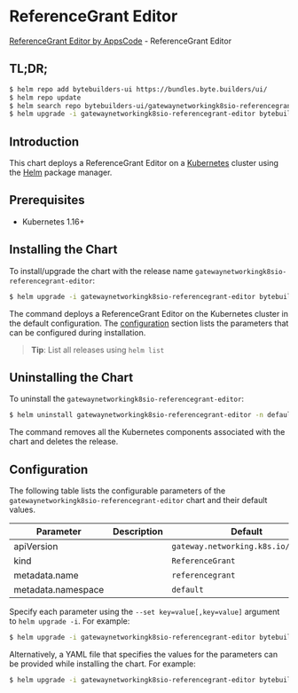 # ReferenceGrant Editor

[ReferenceGrant Editor by AppsCode](https://byte.builders) - ReferenceGrant Editor

## TL;DR;

```bash
$ helm repo add bytebuilders-ui https://bundles.byte.builders/ui/
$ helm repo update
$ helm search repo bytebuilders-ui/gatewaynetworkingk8sio-referencegrant-editor --version=v0.4.16
$ helm upgrade -i gatewaynetworkingk8sio-referencegrant-editor bytebuilders-ui/gatewaynetworkingk8sio-referencegrant-editor -n default --create-namespace --version=v0.4.16
```

## Introduction

This chart deploys a ReferenceGrant Editor on a [Kubernetes](http://kubernetes.io) cluster using the [Helm](https://helm.sh) package manager.

## Prerequisites

- Kubernetes 1.16+

## Installing the Chart

To install/upgrade the chart with the release name `gatewaynetworkingk8sio-referencegrant-editor`:

```bash
$ helm upgrade -i gatewaynetworkingk8sio-referencegrant-editor bytebuilders-ui/gatewaynetworkingk8sio-referencegrant-editor -n default --create-namespace --version=v0.4.16
```

The command deploys a ReferenceGrant Editor on the Kubernetes cluster in the default configuration. The [configuration](#configuration) section lists the parameters that can be configured during installation.

> **Tip**: List all releases using `helm list`

## Uninstalling the Chart

To uninstall the `gatewaynetworkingk8sio-referencegrant-editor`:

```bash
$ helm uninstall gatewaynetworkingk8sio-referencegrant-editor -n default
```

The command removes all the Kubernetes components associated with the chart and deletes the release.

## Configuration

The following table lists the configurable parameters of the `gatewaynetworkingk8sio-referencegrant-editor` chart and their default values.

|     Parameter      | Description |                    Default                     |
|--------------------|-------------|------------------------------------------------|
| apiVersion         |             | <code>gateway.networking.k8s.io/v1beta1</code> |
| kind               |             | <code>ReferenceGrant</code>                    |
| metadata.name      |             | <code>referencegrant</code>                    |
| metadata.namespace |             | <code>default</code>                           |


Specify each parameter using the `--set key=value[,key=value]` argument to `helm upgrade -i`. For example:

```bash
$ helm upgrade -i gatewaynetworkingk8sio-referencegrant-editor bytebuilders-ui/gatewaynetworkingk8sio-referencegrant-editor -n default --create-namespace --version=v0.4.16 --set apiVersion=gateway.networking.k8s.io/v1beta1
```

Alternatively, a YAML file that specifies the values for the parameters can be provided while
installing the chart. For example:

```bash
$ helm upgrade -i gatewaynetworkingk8sio-referencegrant-editor bytebuilders-ui/gatewaynetworkingk8sio-referencegrant-editor -n default --create-namespace --version=v0.4.16 --values values.yaml
```
